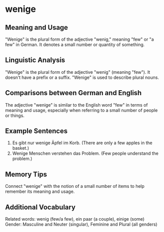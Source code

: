 # wenige
## Meaning and Usage
"Wenige" is the plural form of the adjective "wenig," meaning "few" or "a few" in German. It denotes a small number or quantity of something.

## Linguistic Analysis
"Wenige" is the plural form of the adjective "wenig" (meaning "few"). It doesn't have a prefix or a suffix. "Wenige" is used to describe plural nouns.

## Comparisons between German and English
The adjective "wenige" is similar to the English word "few" in terms of meaning and usage, especially when referring to a small number of people or things.

## Example Sentences
1. Es gibt nur wenige Äpfel im Korb. (There are only a few apples in the basket.)
2. Wenige Menschen verstehen das Problem. (Few people understand the problem.)

## Memory Tips
Connect "wenige" with the notion of a small number of items to help remember its meaning and usage.

## Additional Vocabulary
Related words: wenig (few/a few), ein paar (a couple), einige (some)
Gender: Masculine and Neuter (singular), Feminine and Plural (all genders)